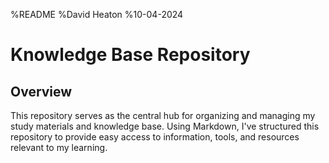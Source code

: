 %README
%David Heaton
%10-04-2024

# Knowledge Base Repository

## Overview

This repository serves as the central hub for organizing and managing my study materials and knowledge base. Using Markdown, I've structured this repository to provide easy access to information, tools, and resources relevant to my learning.
